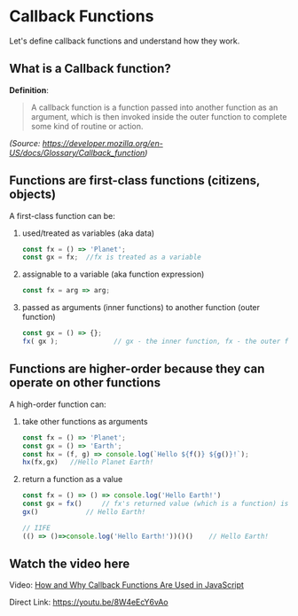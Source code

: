 
# Callback Functions
Let's define callback functions and understand how they work.
## What is a Callback function?
**Definition**:
> A callback function is a function passed into another function as an
> argument, which is then invoked inside the outer function to complete
> some kind of routine or action.

*(Source:  https://developer.mozilla.org/en-US/docs/Glossary/Callback_function)*
## Functions are first-class functions (citizens, objects)
A first-class function can be:
1. used/treated as variables (aka data)
	```js
	const fx = () => 'Planet';
	const gx = fx;  //fx is treated as a variable
	```
2. assignable to a variable (aka function expression)
	```js
	const fx = arg => arg;
	```
3. passed as arguments (inner functions) to another function (outer function)
	```js
	const gx = () => {};
	fx( gx );              // gx - the inner function, fx - the outer function
	```
## Functions are higher-order because they can operate on other functions
A high-order function can:
1.  take other functions as arguments
	```js
	const fx = () => 'Planet';
	const gx = () => 'Earth';
	const hx = (f, g) => console.log(`Hello ${f()} ${g()}!`);
	hx(fx,gx)	//Hello Planet Earth!
	```
2.  return a function as a value
	```js
	const fx = () => () => console.log('Hello Earth!')
	const gx = fx()		// fx's returned value (which is a function) is assigned to gx
	gx()			// Hello Earth!
	
	// IIFE
	(() => ()=>console.log('Hello Earth!'))()()    // Hello Earth!
	```

## Watch the video here
Video:  [How and Why Callback Functions Are Used in JavaScript](https://youtu.be/8W4eEcY6vAo)

Direct Link:  https://youtu.be/8W4eEcY6vAo
